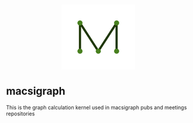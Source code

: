<p align="center">
  <img src="https://raw.githubusercontent.com/macsigraph/logo/main/logo.jpg" alt="logo" width="200"/>
</p>

# macsigraph

This is the graph calculation kernel used in macsigraph pubs and meetings repositories

